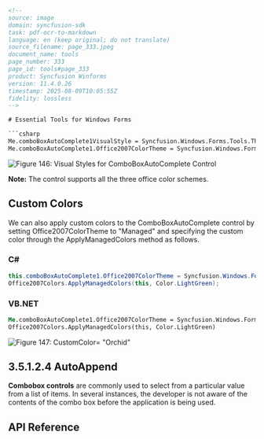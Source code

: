 ```html
<!-- 
source: image
domain: syncfusion-sdk
task: pdf-ocr-to-markdown
language: en (keep original; do not translate)
source_filename: page_333.jpeg
document_name: tools
page_number: 333
page_id: tools#page_333
product: Syncfusion Winforms
version: 11.4.0.26
timestamp: 2025-08-09T10:05:55Z
fidelity: lossless
-->

# Essential Tools for Windows Forms

```csharp
Me.comboBoxAutoComplete1VisualStyle = Syncfusion.Windows.Forms.Tools.ThemedComboBoxStyles.Office2007
Me.comboBoxAutoComplete1.Office2007ColorTheme = Syncfusion.Windows.Forms.Office2007Theme.Managed
```

![Figure 146: Visual Styles for ComboBoxAutoComplete Control](image.png)

**Note:** The control supports all the three office color schemes.

## Custom Colors

We can also apply custom colors to the ComboBoxAutoComplete control by setting Office2007ColorTheme to "Managed" and specifying the custom color through the ApplyManagedColors method as follows.

### C#

```csharp
this.comboBoxAutoComplete1.Office2007ColorTheme = Syncfusion.Windows.Forms.Office2007Theme.Managed;
Office2007Colors.ApplyManagedColors(this, Color.LightGreen);
```

### VB.NET

```vb
Me.comboBoxAutoComplete1.Office2007ColorTheme = Syncfusion.Windows.Forms.Office2007Theme.Managed
Office2007Colors.ApplyManagedColors(this, Color.LightGreen)
```

![Figure 147: CustomColor= "Orchid"](image.png)

## 3.5.1.2.4 AutoAppend

**Combobox controls** are commonly used to select from a particular value from a list of items. In several instances, the developer is not aware of the contents of the combo box before the application is being used.

## API Reference

<!-- tags: Syncfusion, WinForms, ComboBox, AutoAppend, Control, Windows Forms, C#, VB.NET, Office2007Theme, Managed, Visual Style, Custom Color, Theme, Version 11.4.0.26 keywords: ComboBoxAutoComplete, Office2007, Theme, ColorScheme, ManagedColors, AutoAppend, Control, Windows Forms, C#, VB.NET, CustomColors, VisualStyles -->
```